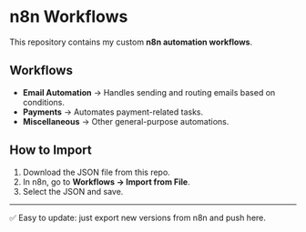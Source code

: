 # n8n Workflows

This repository contains my custom **n8n automation workflows**.

## Workflows
- **Email Automation** → Handles sending and routing emails based on conditions.
- **Payments** → Automates payment-related tasks.
- **Miscellaneous** → Other general-purpose automations.

## How to Import
1. Download the JSON file from this repo.
2. In n8n, go to **Workflows → Import from File**.
3. Select the JSON and save.

---
✅ Easy to update: just export new versions from n8n and push here.
